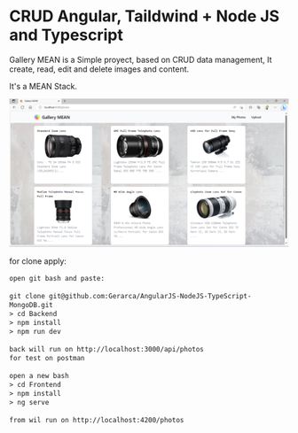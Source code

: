 # CRUD Angular, Taildwind + Node JS and Typescript

Gallery MEAN is a Simple proyect, based on CRUD data management, It create, read, edit and delete images and content.

It's a MEAN Stack.

![alt text](https://github.com/Gerarca/AngularJS-NodeJS-TypeScript-MongoDB/raw/main/Frontend/docs/main.png?raw=true)

for clone apply:

```
open git bash and paste:

git clone git@github.com:Gerarca/AngularJS-NodeJS-TypeScript-MongoDB.git
> cd Backend
> npm install
> npm run dev

back will run on http://localhost:3000/api/photos
for test on postman

open a new bash
> cd Frontend
> npm install 
> ng serve

from wil run on http://localhost:4200/photos

```
